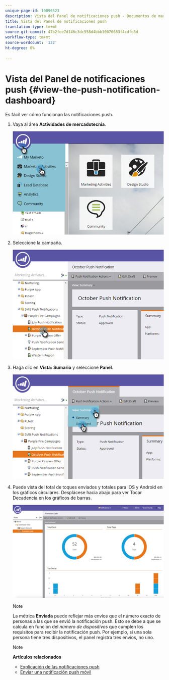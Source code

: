 ```yaml
---
unique-page-id: 10096523
description: Vista del Panel de notificaciones push - Documentos de marketing - Documentación del producto
title: Vista del Panel de notificaciones push
translation-type: tm+mt
source-git-commit: 47b2fee7d146c3dc558d4bbb10070683f4cdfd3d
workflow-type: tm+mt
source-wordcount: '132'
ht-degree: 0%

---
```



# Vista del Panel de notificaciones push {#view-the-push-notification-dashboard}

Es fácil ver cómo funcionan las notificaciones push.

1. Vaya al área **Actividades de mercadotecnia**.

   ![](assets/image2015-12-11-12-3a57-3a48.png)

1. Seleccione la campaña.

   ![](assets/image2015-12-11-13-3a1-3a56.png)

1. Haga clic en **Vista: Sumario** y seleccione **Panel**.

   ![](assets/image2015-12-11-13-3a4-3a23.png)

1. Puede vista del total de toques enviados y totales para iOS y Android en los gráficos circulares. Desplácese hacia abajo para ver Tocar Decadencia en los gráficos de barras.

   ![](assets/image2015-12-15-15-3a23-3a47.png)

   >[!NOTE]
   >
   >La métrica **Enviada** puede reflejar más envíos que el número exacto de personas a las que se envió la notificación push. Esto se debe a que se calcula en función del *número de dispositivos* que cumplen los requisitos para recibir la notificación push. Por ejemplo, si una sola persona tiene tres dispositivos, el panel registra tres envíos, no uno.

   >[!NOTE]
   >
   >**Artículos relacionados**
   >
   >    
   >    
   >    * [Explicación de las notificaciones push](understanding-push-notifications.md)
   >    * [Enviar una notificación push móvil](send-a-mobile-push-notification.md)


